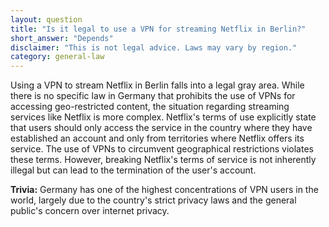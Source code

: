 ```yaml
---
layout: question
title: "Is it legal to use a VPN for streaming Netflix in Berlin?"
short_answer: "Depends"
disclaimer: "This is not legal advice. Laws may vary by region."
category: general-law
---
```

Using a VPN to stream Netflix in Berlin falls into a legal gray area. While there is no specific law in Germany that prohibits the use of VPNs for accessing geo-restricted content, the situation regarding streaming services like Netflix is more complex. Netflix's terms of use explicitly state that users should only access the service in the country where they have established an account and only from territories where Netflix offers its service. The use of VPNs to circumvent geographical restrictions violates these terms. However, breaking Netflix's terms of service is not inherently illegal but can lead to the termination of the user's account.

**Trivia:** Germany has one of the highest concentrations of VPN users in the world, largely due to the country's strict privacy laws and the general public's concern over internet privacy.

